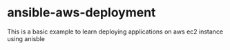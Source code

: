 # ansible-aws-deployment
This is a basic example to learn deploying applications on aws ec2 instance using anisble

